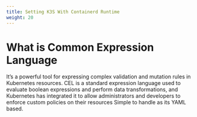 ```yaml
---
title: Setting K3S With Containerd Runtime
weight: 20
---
```

# What is Common Expression Language
It’s a powerful tool for expressing complex validation and mutation rules in Kubernetes resources. 
CEL is a standard expression language used to evaluate boolean expressions and perform data transformations, and Kubernetes has integrated it to allow administrators and developers to enforce custom policies on their resources
Simple to handle as its YAML based.

